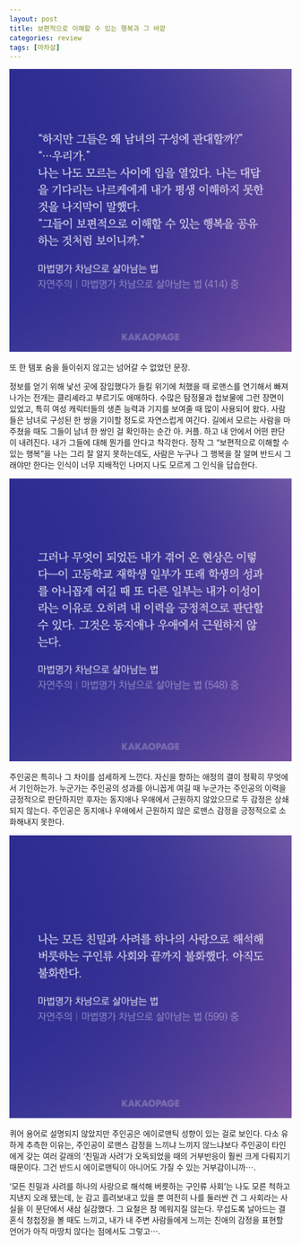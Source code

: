 ```yaml
---
layout: post
title: 보편적으로 이해할 수 있는 행복과 그 바깥
categories: review
tags: [마차살]
---
```


<div id="quoteimage">
  <img src="/thumbnails/250323/1.jpg"/>
</div>

또 한 템포 숨을 들이쉬지 않고는 넘어갈 수 없었던 문장.

정보를 얻기 위해 낯선 곳에 잠입했다가 들킬 위기에 처했을 때 로맨스를 연기해서 빠져나가는 전개는 클리셰라고 부르기도 애매하다. 수많은 탐정물과 첩보물에 그런 장면이 있었고, 특히 여성 캐릭터들의 생존 능력과 기지를 보여줄 때 많이 사용되어 왔다. 사람들은 남녀로 구성된 한 쌍을 기이할 정도로 자연스럽게 여긴다. 길에서 모르는 사람을 마주쳤을 때도 그들이 남녀 한 쌍인 걸 확인하는 순간 아. 커플. 하고 내 안에서 어떤 판단이 내려진다. 내가 그들에 대해 뭔가를 안다고 착각한다. 정작 그 “보편적으로 이해할 수 있는 행복”을 나는 그리 잘 알지 못하는데도, 사람은 누구나 그 행복을 잘 알며 반드시 그래야만 한다는 인식이 너무 지배적인 나머지 나도 모르게 그 인식을 답습한다.

<div style="clear:both; margin-bottom: 15px;"></div>
<div id="quoteimage">
  <img src="/thumbnails/250323/2.jpg"/>
</div>

주인공은 특히나 그 차이를 섬세하게 느낀다. 자신을 향하는 애정의 결이 정확히 무엇에서 기인하는가. 누군가는 주인공의 성과를 아니꼽게 여길 때 누군가는 주인공의 이력을 긍정적으로 판단하지만 후자는 동지애나 우애에서 근원하지 않았으므로 두 감정은 상쇄되지 않는다. 주인공은 동지애나 우애에서 근원하지 않은 로맨스 감정을 긍정적으로 소화해내지 못한다. 

<div style="clear:both; margin-bottom: 15px;"></div>
<div id="quoteimage">
  <img src="/thumbnails/250323/3.jpg"/>
</div>

퀴어 용어로 설명되지 않았지만 주인공은 에이로맨틱 성향이 있는 걸로 보인다. 다소 유하게 추측한 이유는, 주인공이 로맨스 감정을 느끼냐 느끼지 않느냐보다 주인공이 타인에게 갖는 여러 갈래의 ‘친밀과 사려’가 오독되었을 때의 거부반응이 훨씬 크게 다뤄지기 때문이다. 그건 반드시 에이로맨틱이 아니어도 가질 수 있는 거부감이니까⋯.

‘모든 친밀과 사려를 하나의 사랑으로 해석해 버릇하는 구인류 사회’는 나도 모른 척하고 지낸지 오래 됐는데, 눈 감고 흘려보내고 있을 뿐 여전히 나를 둘러싼 건 그 사회라는 사실을 이 문단에서 새삼 실감했다. 그 요철은 참 메워지질 않는다. 무섭도록 날아드는 결혼식 청첩장을 볼 때도 느끼고, 내가 내 주변 사람들에게 느끼는 친애의 감정을 표현할 언어가 아직 마땅치 않다는 점에서도 그렇고⋯.